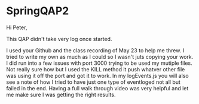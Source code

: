 # SpringQAP2

Hi Peter,

This QAP didn't take very log once started.

I used your Github and the class recording of May 23 to help me threw. I tried to write my own as much as I could so I wasn't juts copying your work. I did run into a few issues with port 3000 trying to be used my mutiple files.
Not really sure how but I used the KILL method it push whatver other file was using it off the port and got it to work.
In my logEvents.js you will also see a note of how I tried to have just one type of eventloged not all but failed in the end.
Having a full walk through video was very helpful and let me make sure I was getting the right results.
